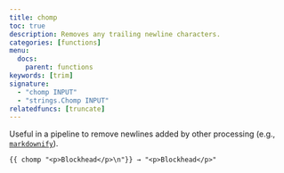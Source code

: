```yaml
---
title: chomp
toc: true
description: Removes any trailing newline characters.
categories: [functions]
menu:
  docs:
    parent: functions
keywords: [trim]
signature:
  - "chomp INPUT"
  - "strings.Chomp INPUT"
relatedfuncs: [truncate]
---
```


Useful in a pipeline to remove newlines added by other processing (e.g., [`markdownify`](/functions/markdownify/)).

```go-html-template
{{ chomp "<p>Blockhead</p>\n"}} → "<p>Blockhead</p>"
```
